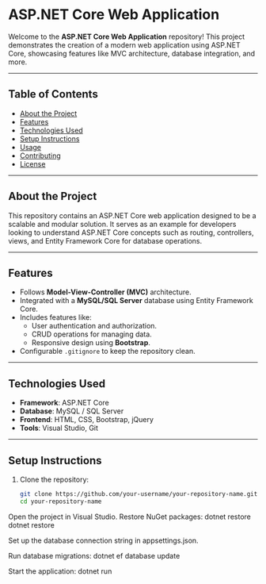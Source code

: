 # ASP.NET Core Web Application

Welcome to the **ASP.NET Core Web Application** repository! This project demonstrates the creation of a modern web application using ASP.NET Core, showcasing features like MVC architecture, database integration, and more.

---

## **Table of Contents**
- [About the Project](#about-the-project)
- [Features](#features)
- [Technologies Used](#technologies-used)
- [Setup Instructions](#setup-instructions)
- [Usage](#usage)
- [Contributing](#contributing)
- [License](#license)

---

## **About the Project**

This repository contains an ASP.NET Core web application designed to be a scalable and modular solution. It serves as an example for developers looking to understand ASP.NET Core concepts such as routing, controllers, views, and Entity Framework Core for database operations.

---

## **Features**
- Follows **Model-View-Controller (MVC)** architecture.
- Integrated with a **MySQL/SQL Server** database using Entity Framework Core.
- Includes features like:
  - User authentication and authorization.
  - CRUD operations for managing data.
  - Responsive design using **Bootstrap**.
- Configurable `.gitignore` to keep the repository clean.

---

## **Technologies Used**
- **Framework**: ASP.NET Core
- **Database**: MySQL / SQL Server
- **Frontend**: HTML, CSS, Bootstrap, jQuery
- **Tools**: Visual Studio, Git

---

## **Setup Instructions**
1. Clone the repository:
   ```bash
   git clone https://github.com/your-username/your-repository-name.git
   cd your-repository-name

Open the project in Visual Studio.
Restore NuGet packages:
dotnet restore
dotnet restore


Set up the database connection string in appsettings.json.

Run database migrations:
dotnet ef database update

Start the application:
dotnet run
